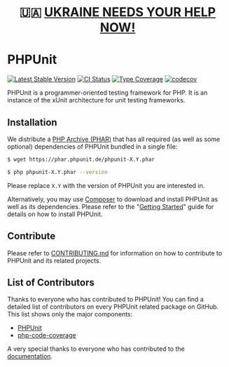 <h1 align="center">🇺🇦 <a href="https://phpunit.de/stand-with-ukraine.html">UKRAINE NEEDS YOUR HELP NOW!</a></h1>

# PHPUnit

[![Latest Stable Version](https://poser.pugx.org/phpunit/phpunit/v/stable.png)](https://packagist.org/packages/phpunit/phpunit)
[![CI Status](https://github.com/sebastianbergmann/phpunit/workflows/CI/badge.svg)](https://github.com/sebastianbergmann/phpunit/actions)
[![Type Coverage](https://shepherd.dev/github/sebastianbergmann/phpunit/coverage.svg)](https://shepherd.dev/github/sebastianbergmann/phpunit)
[![codecov](https://codecov.io/gh/sebastianbergmann/phpunit/branch/main/graph/badge.svg)](https://codecov.io/gh/sebastianbergmann/phpunit)

PHPUnit is a programmer-oriented testing framework for PHP. It is an instance of the xUnit architecture for unit testing
frameworks.

## Installation

We distribute a [PHP Archive (PHAR)](https://php.net/phar) that has all required (as well as some optional) dependencies
of PHPUnit bundled in a single file:

```bash
$ wget https://phar.phpunit.de/phpunit-X.Y.phar

$ php phpunit-X.Y.phar --version
```

Please replace `X.Y` with the version of PHPUnit you are interested in.

Alternatively, you may use [Composer](https://getcomposer.org/) to download and install PHPUnit as well as its
dependencies. Please refer to the "[Getting Started](https://phpunit.de/getting-started-with-phpunit.html)" guide for
details on how to install PHPUnit.

## Contribute

Please refer to [CONTRIBUTING.md](https://github.com/sebastianbergmann/phpunit/blob/main/.github/CONTRIBUTING.md) for
information on how to contribute to PHPUnit and its related projects.

## List of Contributors

Thanks to everyone who has contributed to PHPUnit! You can find a detailed list of contributors on every PHPUnit related
package on GitHub. This list shows only the major components:

* [PHPUnit](https://github.com/sebastianbergmann/phpunit/graphs/contributors)
* [php-code-coverage](https://github.com/sebastianbergmann/php-code-coverage/graphs/contributors)

A very special thanks to everyone who has contributed to
the [documentation](https://github.com/sebastianbergmann/phpunit-documentation-english/graphs/contributors).
